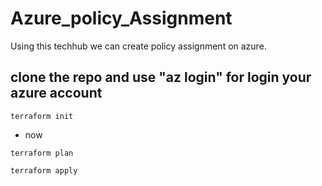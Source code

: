 # Azure_policy_Assignment
Using this techhub we can create policy assignment on azure.
## clone the repo and use "az login" for login your azure account

```
terraform init

```

* now

```
terraform plan

terraform apply
```


